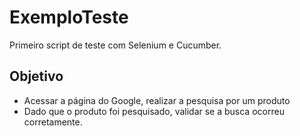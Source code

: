 # ExemploTeste
Primeiro script de teste com Selenium e Cucumber.
## Objetivo
* Acessar a página do Google, realizar a pesquisa por um produto
* Dado que o produto foi pesquisado, validar se a busca ocorreu corretamente.

